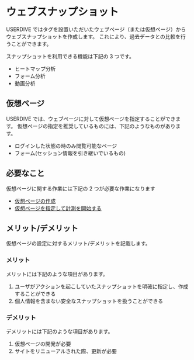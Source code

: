 # ウェブスナップショット

USERDIVE ではタグを設置いただいたウェブページ（または仮想ページ）から
ウェブスナップショットを作成します。
これにより、過去データとの比較を行うことができます。

スナップショットを利用できる機能は下記の 3 つです。

- ヒートマップ分析
- フォーム分析
- 動画分析

## 仮想ページ

USERDIVE では、ウェブページに対して仮想ページを指定することができます。
仮想ページの指定を推奨しているものには、下記のようなものがあります。

- ログインした状態の時のみ閲覧可能なページ
- フォーム(セッション情報を引き継いでいるもの)

## 必要なこと

仮想ページに関する作業には下記の 2 つが必要な作業になります

- [仮想ページの作成](../devguide/virtualpage.html)
- [仮想ページを指定して計測を開始する](../devguide/javascript/api/create.html)

## メリット/デメリット

仮想ページの設定に対するメリット/デメリットを記載します。

### メリット

メリットには下記のような項目があります。

1. ユーザがアクションを起こしていたスナップショットを明確に指定し、作成することができる
1. 個人情報を含まない安全なスナップショットを扱うことができる

### デメリット

デメリットには下記のような項目があります。

1. 仮想ページの開発が必要
1. サイトをリニューアルされた際、更新が必要
